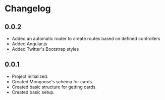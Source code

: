 # Changelog
## 0.0.2
 * Added an automatic router to create routes based on defined controllers
 * Added Angular.js
 * Added Twitter's Bootstrap styles
## 0.0.1
 * Project initialized.
 * Created Mongoose's schema for cards.
 * Created basic structure for getting cards.
 * Created basic setup.

